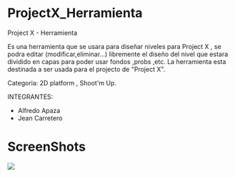 # ProjectX_Herramienta
Project X - Herramienta

Es una herramienta que se usara para diseñar niveles para Project X , se podra editar (modificar,eliminar...) libremente el diseño del nivel que estara dividido en capas para poder usar fondos ,probs ,etc. La herramienta esta destinada a ser usada para el projecto de "Project X".

Categoria: 2D platform , Shoot'm Up.

INTEGRANTES:
- Alfredo Apaza
- Jean Carretero

# ScreenShots
![](demo.jpg)

